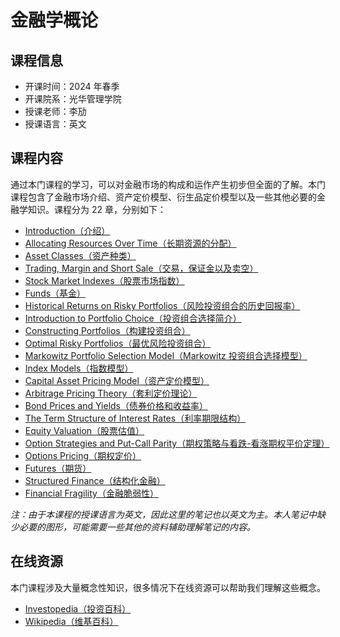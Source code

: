 # 金融学概论

## 课程信息

- 开课时间：2024 年春季
- 开课院系：光华管理学院
- 授课老师：李劢
- 授课语言：英文

## 课程内容

通过本门课程的学习，可以对金融市场的构成和运作产生初步但全面的了解。本门课程包含了金融市场介绍、资产定价模型、衍生品定价模型以及一些其他必要的金融学知识。课程分为 22 章，分别如下：

- <a href="Introduction to Finance/#introduction" target="_self">Introduction（介绍）</a>
- <a href="Introduction to Finance/#allocating-resources-over-time" target="_self">Allocating Resources Over Time（长期资源的分配）</a>
- <a href="Introduction to Finance/#asset-classes" target="_self">Asset Classes（资产种类）</a>
- <a href="Introduction to Finance/#trading-margin-and-short-sale" target="_self">Trading, Margin and Short Sale（交易，保证金以及卖空）</a>
- <a href="Introduction to Finance/#stock-market-indexes" target="_self">Stock Market Indexes（股票市场指数）</a>
- <a href="Introduction to Finance/#funds" target="_self">Funds（基金）</a>
- <a href="Introduction to Finance/#historical-returns-on-risky-portfolios" target="_self">Historical Returns on Risky Portfolios（风险投资组合的历史回报率）</a>
- <a href="Introduction to Finance/#introduction-to-portfolio-choice" target="_self">Introduction to Portfolio Choice（投资组合选择简介）</a>
- <a href="Introduction to Finance/#constructing-portfolios" target="_self">Constructing Portfolios（构建投资组合）</a>
- <a href="Introduction to Finance/#optimal-risky-portfolios" target="_self">Optimal Risky Portfolios（最优风险投资组合）</a>
- <a href="Introduction to Finance/#markowitz-portfolio-selection-model" target="_self">Markowitz Portfolio Selection Model（Markowitz 投资组合选择模型）</a>
- <a href="Introduction to Finance/#index-models" target="_self">Index Models（指数模型）</a>
- <a href="Introduction to Finance/#capital-asset-pricing-model" target="_self">Capital Asset Pricing Model（资产定价模型）</a>
- <a href="Introduction to Finance/#arbitrage-pricing-theory" target="_self">Arbitrage Pricing Theory（套利定价理论）</a>
- <a href="Introduction to Finance/#bond-prices-and-yields" target="_self">Bond Prices and Yields（债券价格和收益率）</a>
- <a href="Introduction to Finance/#the-term-structure-of-interest-rates" target="_self">The Term Structure of Interest Rates（利率期限结构）</a>
- <a href="Introduction to Finance/#equity-valuation" target="_self">Equity Valuation（股票估值）</a>
- <a href="Introduction to Finance/#option-strategies-and-put-call-parity" target="_self">Option Strategies and Put-Call Parity（期权策略与看跌-看涨期权平价定理）</a>
- <a href="Introduction to Finance/#options-pricing" target="_self">Options Pricing（期权定价）</a>
- <a href="Introduction to Finance/#futures" target="_self">Futures（期货）</a>
- <a href="Introduction to Finance/#structured-finance" target="_self">Structured Finance（结构化金融）</a>
- <a href="Introduction to Finance/#financial-fragility" target="_self">Financial Fragility（金融脆弱性）</a>

*注：由于本课程的授课语言为英文，因此这里的笔记也以英文为主。本人笔记中缺少必要的图形，可能需要一些其他的资料辅助理解笔记的内容。*

## 在线资源

本门课程涉及大量概念性知识，很多情况下在线资源可以帮助我们理解这些概念。

- [Investopedia（投资百科）](https://www.investopedia.com/)
- [Wikipedia（维基百科）](https://www.wikipedia.org/)